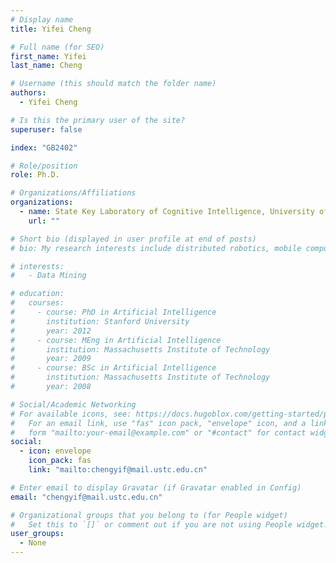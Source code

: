 ```yaml
---
# Display name
title: Yifei Cheng

# Full name (for SEO)
first_name: Yifei
last_name: Cheng

# Username (this should match the folder name)
authors:
  - Yifei Cheng

# Is this the primary user of the site?
superuser: false

index: "GB2402"

# Role/position
role: Ph.D.

# Organizations/Affiliations
organizations:
  - name: State Key Laboratory of Cognitive Intelligence, University of Science and Technology of China
    url: ""

# Short bio (displayed in user profile at end of posts)
# bio: My research interests include distributed robotics, mobile computing and programmable matter.

# interests:
#   - Data Mining

# education:
#   courses:
#     - course: PhD in Artificial Intelligence
#       institution: Stanford University
#       year: 2012
#     - course: MEng in Artificial Intelligence
#       institution: Massachusetts Institute of Technology
#       year: 2009
#     - course: BSc in Artificial Intelligence
#       institution: Massachusetts Institute of Technology
#       year: 2008

# Social/Academic Networking
# For available icons, see: https://docs.hugoblox.com/getting-started/page-builder/#icons
#   For an email link, use "fas" icon pack, "envelope" icon, and a link in the
#   form "mailto:your-email@example.com" or "#contact" for contact widget.
social:
  - icon: envelope
    icon_pack: fas
    link: "mailto:chengyif@mail.ustc.edu.cn"

# Enter email to display Gravatar (if Gravatar enabled in Config)
email: "chengyif@mail.ustc.edu.cn"

# Organizational groups that you belong to (for People widget)
#   Set this to `[]` or comment out if you are not using People widget.
user_groups:
  - None
---
```

